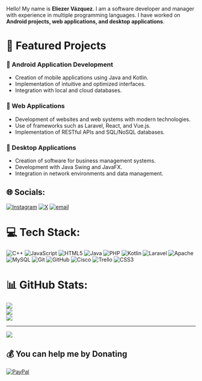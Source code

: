 Hello! My name is **Eliezer Vázquez**. I am a software developer and manager with experience in multiple programming languages. I have worked on **Android projects, web applications, and desktop applications**.

# 📂 Featured Projects
### 🔹 Android Application Development
- Creation of mobile applications using Java and Kotlin.
- Implementation of intuitive and optimized interfaces.
- Integration with local and cloud databases.

### 🔹 Web Applications
- Development of websites and web systems with modern technologies.
- Use of frameworks such as Laravel, React, and Vue.js.
- Implementation of RESTful APIs and SQL/NoSQL databases.

### 🔹 Desktop Applications
- Creation of software for business management systems.
- Development with Java Swing and JavaFX.
- Integration in network environments and data management.

## 🌐 Socials:
[![Instagram](https://img.shields.io/badge/Instagram-%23E4405F.svg?logo=Instagram&logoColor=white)](https://instagram.com/eliezer4089) [![X](https://img.shields.io/badge/X-black.svg?logo=X&logoColor=white)](https://x.com/@Eli30122002) [![email](https://img.shields.io/badge/Email-D14836?logo=gmail&logoColor=white)](mailto:eliezer2vazquez@gmail.com) 

# 💻 Tech Stack:
![C++](https://img.shields.io/badge/c++-%2300599C.svg?style=for-the-badge&logo=c%2B%2B&logoColor=white) ![JavaScript](https://img.shields.io/badge/javascript-%23323330.svg?style=for-the-badge&logo=javascript&logoColor=%23F7DF1E) ![HTML5](https://img.shields.io/badge/html5-%23E34F26.svg?style=for-the-badge&logo=html5&logoColor=white) ![Java](https://img.shields.io/badge/java-%23ED8B00.svg?style=for-the-badge&logo=openjdk&logoColor=white) ![PHP](https://img.shields.io/badge/php-%23777BB4.svg?style=for-the-badge&logo=php&logoColor=white) ![Kotlin](https://img.shields.io/badge/kotlin-%237F52FF.svg?style=for-the-badge&logo=kotlin&logoColor=white) ![Laravel](https://img.shields.io/badge/laravel-%23FF2D20.svg?style=for-the-badge&logo=laravel&logoColor=white) ![Apache](https://img.shields.io/badge/apache-%23D42029.svg?style=for-the-badge&logo=apache&logoColor=white) ![MySQL](https://img.shields.io/badge/mysql-4479A1.svg?style=for-the-badge&logo=mysql&logoColor=white) ![Git](https://img.shields.io/badge/git-%23F05033.svg?style=for-the-badge&logo=git&logoColor=white) ![GitHub](https://img.shields.io/badge/github-%23121011.svg?style=for-the-badge&logo=github&logoColor=white) ![Cisco](https://img.shields.io/badge/cisco-%23049fd9.svg?style=for-the-badge&logo=cisco&logoColor=black) ![Trello](https://img.shields.io/badge/Trello-%23026AA7.svg?style=for-the-badge&logo=Trello&logoColor=white) ![CSS3](https://img.shields.io/badge/css3-%231572B6.svg?style=for-the-badge&logo=css3&logoColor=white)
# 📊 GitHub Stats:
![](https://github-readme-stats.vercel.app/api?username=Elieth1230&theme=dark&hide_border=true&include_all_commits=true&count_private=true)<br/>
![](https://github-readme-streak-stats.herokuapp.com/?user=Elieth1230&theme=dark&hide_border=true)<br/>
![](https://github-readme-stats.vercel.app/api/top-langs/?username=Elieth1230&theme=dark&hide_border=true&include_all_commits=true&count_private=true&layout=compact)

---
[![](https://visitcount.itsvg.in/api?id=Elieth1230&icon=0&color=0)](https://visitcount.itsvg.in)

  ## 💰 You can help me by Donating
  [![PayPal](https://img.shields.io/badge/PayPal-00457C?style=for-the-badge&logo=paypal&logoColor=white)](https://paypal.me/@eliezer1219) 

  
<!-- Proudly created with GPRM ( https://gprm.itsvg.in ) -->
